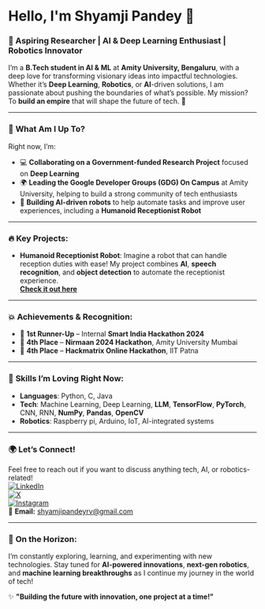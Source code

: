 # Hello, I'm **Shyamji Pandey** 👋  
### 🚀 Aspiring Researcher | AI & Deep Learning Enthusiast | Robotics Innovator  

I’m a **B.Tech student in AI & ML** at **Amity University, Bengaluru**, with a deep love for transforming visionary ideas into impactful technologies. Whether it’s **Deep Learning**, **Robotics**, or **AI**-driven solutions, I am passionate about pushing the boundaries of what’s possible. My mission? To **build an empire** that will shape the future of tech. 🚀

---

### 🌱 **What Am I Up To?**  
Right now, I’m:  
- 💻 **Collaborating on a Government-funded Research Project** focused on **Deep Learning**
- 🌍 **Leading the Google Developer Groups (GDG) On Campus** at Amity University, helping to build a strong community of tech enthusiasts  
- 🤖 **Building AI-driven robots** to help automate tasks and improve user experiences, including a **Humanoid Receptionist Robot**  

---

### 🔥 **Key Projects:**  
- **Humanoid Receptionist Robot**: Imagine a robot that can handle reception duties with ease! My project combines **AI**, **speech recognition**, and **object detection** to automate the receptionist experience.  
  [**Check it out here**](https://www.linkedin.com/posts/shyamji-pandey_amityuniversity-iitpatna-hackingly-activity-7212805705211265024-kElM?utm_source=share&utm_medium=member_desktop)

---

### 💥 **Achievements & Recognition:**  
- 🥈 **1st Runner-Up** – Internal **Smart India Hackathon 2024**  
- 🏅 **4th Place** – **Nirmaan 2024 Hackathon**, Amity University Mumbai  
- 🏅 **4th Place** – **Hackmatrix Online Hackathon**, IIT Patna  

---

### 🧠 **Skills I’m Loving Right Now:**  
- **Languages**: Python, C, Java  
- **Tech**: Machine Learning, Deep Learning, **LLM**, **TensorFlow**, **PyTorch**, CNN, RNN, **NumPy**, **Pandas**, **OpenCV**  
- **Robotics**: Raspberry pi, Arduino, IoT, AI-integrated systems  

---

### 🌍 **Let’s Connect!**  
Feel free to reach out if you want to discuss anything tech, AI, or robotics-related!  
[![LinkedIn](https://img.shields.io/badge/-LinkedIn-0077B5?style=flat&logo=linkedin&logoColor=white)](https://linkedin.com/in/shyamji-pandey)  
[![X](https://img.shields.io/badge/-X-1DA1F2?style=flat&logo=x&logoColor=white)](https://x.com/Shyam25351)  
[![Instagram](https://img.shields.io/badge/-Instagram-E4405F?style=flat&logo=instagram&logoColor=white)](https://www.instagram.com/shyam_211_/)  
📧 **Email:** shyamjipandeyrv@gmail.com  

---

### 🔮 **On the Horizon:**  
I’m constantly exploring, learning, and experimenting with new technologies. Stay tuned for **AI-powered innovations**, **next-gen robotics**, and **machine learning breakthroughs** as I continue my journey in the world of tech!  

✨ **"Building the future with innovation, one project at a time!"**  
<!---
ShyamRV/ShyamRV is a ✨ special ✨ repository because its `README.md` (this file) appears on your GitHub profile.
You can click the Preview link to take a look at your changes.
--->
